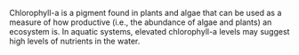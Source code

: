 Chlorophyll-a is a pigment found in plants and algae that can be used as a measure of how productive (i.e., the abundance of algae and plants) an ecosystem is. In aquatic systems, elevated chlorophyll-a levels may suggest high levels of nutrients in the water.